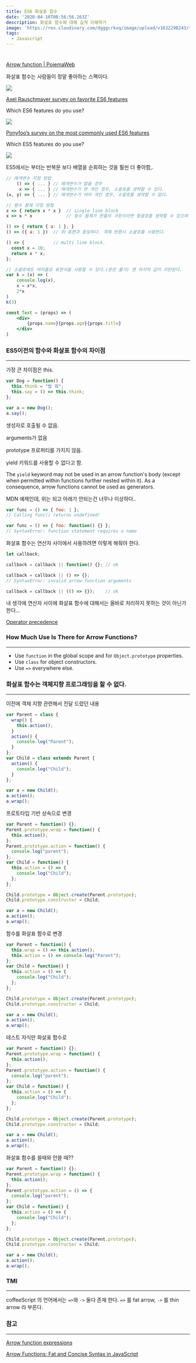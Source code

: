 ```yaml
---
title: ES6 화살표 함수
date: '2020-04-10T08:56:56.263Z'
description: 화살표 함수에 대해 깊게 이해하기
image: 'https://res.cloudinary.com/dgggcrkxq/image/upload/v1632298243/tlog/cover/_____JS_1_jbq8ea.png'
tags:
  - Javascript
---
```


#

[Arrow function | PoiemaWeb](https://poiemaweb.com/es6-arrow-function)

화살표 함수는 사람들이 정말 좋아하는 스펙이다.

![](https://res.cloudinary.com/dgggcrkxq/image/upload/v1631952588/tlog/arrow-function-image_zca7zz.png)

[Axel Rauschmayer survey on favorite ES6 features](http://www.2ality.com/2015/07/favorite-es6-features.html)

Which ES6 features do you use?

![](https://res.cloudinary.com/dgggcrkxq/image/upload/v1631952586/tlog/arrow-function-image1_wiqr2s.png)

[Ponyfoo’s survey on the most commonly used ES6 features](https://ponyfoo.com/articles/javascript-developer-survey-results)

Which ES5 features do you use?

![](https://res.cloudinary.com/dgggcrkxq/image/upload/v1631952584/tlog/arrow-function-image2_hge9yn.png)

ES5에서는 부터는 반복문 보다 배열을 순회하는 것을 훨씬 더 좋아함,.

```jsx
// 매개변수 지정 방법
    () => { ... } // 매개변수가 없을 경우
     x => { ... } // 매개변수가 한 개인 경우, 소괄호를 생략할 수 있다.
(x, y) => { ... } // 매개변수가 여러 개인 경우, 소괄호를 생략할 수 없다.

// 함수 몸체 지정 방법
x => { return x * x }  // single line block
x => x * x             // 함수 몸체가 한줄의 구문이라면 중괄호를 생략할 수 있으며 암묵적으로 return된다. 위 표현과 동일하다.

() => { return { a: 1 }; }
() => ({ a: 1 })  // 위 표현과 동일하다. 객체 반환시 소괄호를 사용한다.

() => {           // multi line block.
  const x = 10;
  return x * x;
};

// 소괄호에도 여러줄로 표현식을 사용할 수 있다.(문은 불가) 맨 마지막 값이 리턴된다.
var k = (x) => (
	console.log(x),
	x = x*x,
	2*x
)
k(3)

const Text = (props) => (
	<div>
		{props.name}{props.age}{props.title}
	</div>
)
```

### ES5이전의 함수와 화살표 함수의 차이점

---

가장 큰 차이점은 this.

```jsx
var Dog = function() {
  this.think = "밥 줘";
  this.say = () => this.think;
};

var a = new Dog();
a.say();
```

생성자로 호출될 수 없음.

arguments가 없음

prototype 프로퍼티를 가지지 않음.

yield 키워드를 사용할 수 없다고 함.

The `yield` keyword may not be used in an arrow function's body (except when permitted within functions further nested within it). As a consequence, arrow functions cannot be used as generators.

MDN 예제인데, 위는 되고 아래가 안되는건 너무나 이상하다..

```jsx
var func = () => { foo: 1 };
// Calling func() returns undefined!

var func = () => { foo: function() {} };
// SyntaxError: function statement requires a name
```

화살표 함수는 연산자 사이에서 사용하려면 이렇게 해줘야 한다.

```jsx
let callback;

callback = callback || function() {}; // ok

callback = callback || () => {};
// SyntaxError: invalid arrow-function arguments

callback = callback || (() => {});    // ok
```

내 생각에 연산자 사이에 화살표 함수에 대해서는 올바로 처리하지 못하는 것이 아닌가 한다...

[Operator precedence](https://developer.mozilla.org/en-US/docs/Web/JavaScript/Reference/Operators/Operator_Precedence#Table)

### How Much Use Is There for Arrow Functions?

---

- Use `function` in the global scope and for `Object.prototype` properties.
- Use `class` for object constructors.
- Use `=>` everywhere else.

### 화살표 함수는 객체지향 프로그래밍을 할 수 없다.

---

이전에 객체 지향 관련해서 전달 드렸던 내용

```jsx
var Parent = class {
  wrap() {
    this.action();
  }
  action() {
    console.log("Parent");
  }
};
var Child = class extends Parent {
  action() {
    console.log("Child");
  }
};

var a = new Child();
a.action();
a.wrap();
```

프로토타입 기반 상속으로 변경

```jsx
var Parent = function() {};
Parent.prototype.wrap = function() {
  this.action();
};
Parent.prototype.action = function() {
  console.log("parent");
};
var Child = function() {
  this.action = () => {
    console.log("Child");
  };
};

Child.prototype = Object.create(Parent.prototype);
Child.prototype.constructor = Child;

var a = new Child();
a.action();
a.wrap();
```

함수를 화살표 함수로 변경

```jsx
var Parent = function() {
  this.wrap = () => this.action();
  this.action = () => console.log("Parent");
};
var Child = function() {
  this.action = () => {
    console.log("Child");
  };
};

Child.prototype = Object.create(Parent.prototype);
Child.prototype.constructor = Child;

var a = new Child();
a.action();
a.wrap();
```

테스트 자식만 화살표 함수로

```jsx
var Parent = function() {};
Parent.prototype.wrap = function() {
  this.action();
};
Parent.prototype.action = function() {
  console.log("parent");
};
var Child = function() {
  this.action = () => {
    console.log("Child");
  };
};

Child.prototype = Object.create(Parent.prototype);
Child.prototype.constructor = Child;

var a = new Child();
a.action();
a.wrap();
```

화살표 함수를 쓸때와 안쓸 때??

```jsx
var Parent = function() {};
Parent.prototype.wrap = function() {
  this.action();
};
Parent.prototype.action = () => {
  console.log("parent");
};
var Child = function() {
  this.action = () => {
    console.log("Child");
  };
};

Child.prototype = Object.create(Parent.prototype);
Child.prototype.constructor = Child;

var a = new Child();
a.action();
a.wrap();
```

### TMI

---

coffeeScript 의 언어에서는 `=>`와 `->` 둘다 존재 한다.
`=>` 를 fat arrow, `->` 를 thin arrow 라 부른다.

### 참고

---

[Arrow function expressions](https://developer.mozilla.org/en-US/docs/Web/JavaScript/Reference/Functions/Arrow_functions)

[Arrow Functions: Fat and Concise Syntax in JavaScript](https://www.sitepoint.com/es6-arrow-functions-new-fat-concise-syntax-javascript/)

